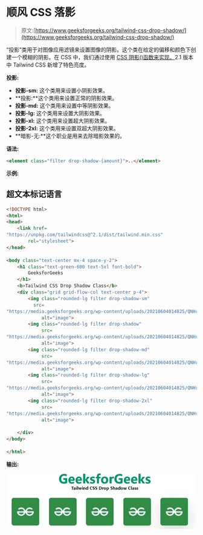 # 顺风 CSS 落影

> 原文:[https://www.geeksforgeeks.org/tailwind-css-drop-shadow/](https://www.geeksforgeeks.org/tailwind-css-drop-shadow/)

“投影”类用于对图像应用滤镜来设置图像的阴影。这个类在给定的偏移和颜色下创建一个模糊的阴影。在 CSS 中，我们通过使用 [CSS 阴影()函数来实现。](https://www.geeksforgeeks.org/css-drop-shadow-function/)2.1 版本中 Tailwind CSS 新增了特色亮度。

**投影:**

*   **投影-sm:** 这个类用来设置小阴影效果。
*   **投影:**这个类用来设置正常的阴影效果。
*   **投影-md:** 这个类用来设置中等阴影效果。
*   **投影-lg:** 这个类用来设置大阴影效果。
*   **投影-xl:** 这个类用来设置超大阴影效果。
*   **投影-2xl:** 这个类用来设置双超大阴影效果。
*   **暗影-无:**这个职业是用来去除暗影效果的。

**语法:**

```html
<element class="filter drop-shadow-{amount}">..</element>
```

**示例:**

## 超文本标记语言

```html
<!DOCTYPE html>
<html>
<head>
    <link href=
"https://unpkg.com/tailwindcss@^2.1/dist/tailwind.min.css"
        rel="stylesheet">
</head>

<body class="text-center mx-4 space-y-2">
    <h1 class="text-green-600 text-5xl font-bold">
        GeeksforGeeks
    </h1>
    <b>Tailwind CSS Drop Shadow Class</b>
    <div class="grid grid-flow-col text-center p-4">
        <img class="rounded-lg filter drop-shadow-sm" 
          src=
"https://media.geeksforgeeks.org/wp-content/uploads/20210604014825/QNHrwL2q-100x100.jpg" 
             alt="image">
        <img class="rounded-lg filter drop-shadow" 
             src=
"https://media.geeksforgeeks.org/wp-content/uploads/20210604014825/QNHrwL2q-100x100.jpg" 
             alt="image">
        <img class="rounded-lg filter drop-shadow-md" 
             src=
"https://media.geeksforgeeks.org/wp-content/uploads/20210604014825/QNHrwL2q-100x100.jpg" 
             alt="image">
        <img class="rounded-lg filter drop-shadow-lg" 
             src=
"https://media.geeksforgeeks.org/wp-content/uploads/20210604014825/QNHrwL2q-100x100.jpg" 
             alt="image">
        <img class="rounded-lg filter drop-shadow-2xl" 
             src=
"https://media.geeksforgeeks.org/wp-content/uploads/20210604014825/QNHrwL2q-100x100.jpg" 
             alt="image">

    </div>
</body>

</html>
```

**输出:**

![](img/213c9099f5c36f5250f0979bf28030ec.png)